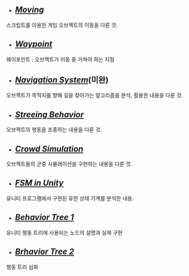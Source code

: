+ ##  [*Moving*](https://hyss.notion.site/Moving-1c9f7943a56d432885d79141ca30d784)

스크립트를 이용한 게임 오브젝트의 이동을 다룬 것.



+ ##  [*Waypoint*](https://hyss.notion.site/Waypoint-d4e29f0a1b7b4431bcead3e57d4233c6)

웨이포인트 : 오브젝트가 이동 중 거쳐야 하는 지점



+ ##  [*Navigation System*](https://hyss.notion.site/Navigation-System-461fa597f1e44864ad28b1f15ca0fda9)(미완)

오브젝트가 목적지를 향해 길을 찾아가는 알고리즘을 분석, 활용한 내용을 다룬 것.


+ ##  [*Streeing Behavior*](https://hyss.notion.site/Unity-4-Streeing-Behavior-bd000b8ae0844b54a162d9fba324abf3)

오브젝트의 행동을 조종하는 내용을 다룬 것.


+ ##  [*Crowd Simulation*](https://hyss.notion.site/Unity-5-Crowd-Simulation-0e1c8f27d82a451abc6703a891f62c09)

오브젝트들의 군중 시뮬레이션을 구현하는 내용을 다룬 것.

+ ##  [*FSM in Unity*](https://hyss.notion.site/Unity-6-FSM-in-Unity-c8d4a344613d4092b48328884f6c3a4b)

유니티 프로그램에서 구현된 유한 상태 기계를 분석한 내용.

+ ## [*Behavior Tree 1*](https://hyss.notion.site/Unity-7-Behavior-Tree-16cc77de47984976ac001de6761042e1)
유니티 행동 트리에 사용되는 노드의 설명과 실제 구현

+ ## [*Brhavior Tree 2*](https://hyss.notion.site/Unity-8-Behavior-Tree-2-536644272624407a89cd0d2184757126)
행동 트리 심화
